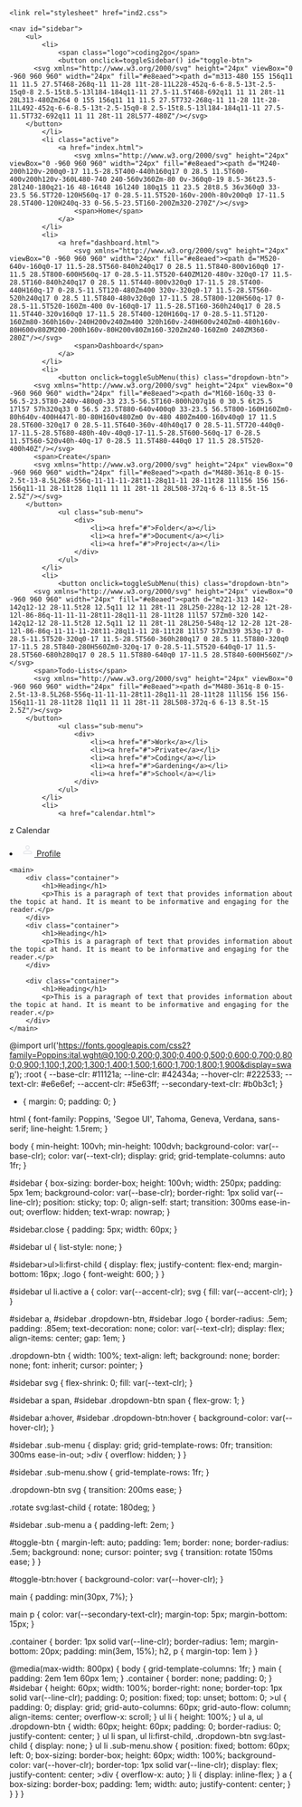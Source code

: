 <!DOCTYPE html>
<html lang="en">

<head>
    <meta charset="UTF-8">
    <meta name="viewport" content="width=device-width, initial-scale=1.0">
    <title>Document</title>

    <link rel="stylesheet" href="ind2.css">

</head>

<body>

    <nav id="sidebar">
        <ul>
            <li>
                <span class="logo">coding2go</span>
                <button onclick=toggleSidebar() id="toggle-btn">
          <svg xmlns="http://www.w3.org/2000/svg" height="24px" viewBox="0 -960 960 960" width="24px" fill="#e8eaed"><path d="m313-480 155 156q11 11 11.5 27.5T468-268q-11 11-28 11t-28-11L228-452q-6-6-8.5-13t-2.5-15q0-8 2.5-15t8.5-13l184-184q11-11 27.5-11.5T468-692q11 11 11 28t-11 28L313-480Zm264 0 155 156q11 11 11.5 27.5T732-268q-11 11-28 11t-28-11L492-452q-6-6-8.5-13t-2.5-15q0-8 2.5-15t8.5-13l184-184q11-11 27.5-11.5T732-692q11 11 11 28t-11 28L577-480Z"/></svg>
        </button>
            </li>
            <li class="active">
                <a href="index.html">
                    <svg xmlns="http://www.w3.org/2000/svg" height="24px" viewBox="0 -960 960 960" width="24px" fill="#e8eaed"><path d="M240-200h120v-200q0-17 11.5-28.5T400-440h160q17 0 28.5 11.5T600-400v200h120v-360L480-740 240-560v360Zm-80 0v-360q0-19 8.5-36t23.5-28l240-180q21-16 48-16t48 16l240 180q15 11 23.5 28t8.5 36v360q0 33-23.5 56.5T720-120H560q-17 0-28.5-11.5T520-160v-200h-80v200q0 17-11.5 28.5T400-120H240q-33 0-56.5-23.5T160-200Zm320-270Z"/></svg>
                    <span>Home</span>
                </a>
            </li>
            <li>
                <a href="dashboard.html">
                    <svg xmlns="http://www.w3.org/2000/svg" height="24px" viewBox="0 -960 960 960" width="24px" fill="#e8eaed"><path d="M520-640v-160q0-17 11.5-28.5T560-840h240q17 0 28.5 11.5T840-800v160q0 17-11.5 28.5T800-600H560q-17 0-28.5-11.5T520-640ZM120-480v-320q0-17 11.5-28.5T160-840h240q17 0 28.5 11.5T440-800v320q0 17-11.5 28.5T400-440H160q-17 0-28.5-11.5T120-480Zm400 320v-320q0-17 11.5-28.5T560-520h240q17 0 28.5 11.5T840-480v320q0 17-11.5 28.5T800-120H560q-17 0-28.5-11.5T520-160Zm-400 0v-160q0-17 11.5-28.5T160-360h240q17 0 28.5 11.5T440-320v160q0 17-11.5 28.5T400-120H160q-17 0-28.5-11.5T120-160Zm80-360h160v-240H200v240Zm400 320h160v-240H600v240Zm0-480h160v-80H600v80ZM200-200h160v-80H200v80Zm160-320Zm240-160Zm0 240ZM360-280Z"/></svg>
                    <span>Dashboard</span>
                </a>
            </li>
            <li>
                <button onclick=toggleSubMenu(this) class="dropdown-btn">
          <svg xmlns="http://www.w3.org/2000/svg" height="24px" viewBox="0 -960 960 960" width="24px" fill="#e8eaed"><path d="M160-160q-33 0-56.5-23.5T80-240v-480q0-33 23.5-56.5T160-800h207q16 0 30.5 6t25.5 17l57 57h320q33 0 56.5 23.5T880-640v400q0 33-23.5 56.5T800-160H160Zm0-80h640v-400H447l-80-80H160v480Zm0 0v-480 480Zm400-160v40q0 17 11.5 28.5T600-320q17 0 28.5-11.5T640-360v-40h40q17 0 28.5-11.5T720-440q0-17-11.5-28.5T680-480h-40v-40q0-17-11.5-28.5T600-560q-17 0-28.5 11.5T560-520v40h-40q-17 0-28.5 11.5T480-440q0 17 11.5 28.5T520-400h40Z"/></svg>
          <span>Create</span>
          <svg xmlns="http://www.w3.org/2000/svg" height="24px" viewBox="0 -960 960 960" width="24px" fill="#e8eaed"><path d="M480-361q-8 0-15-2.5t-13-8.5L268-556q-11-11-11-28t11-28q11-11 28-11t28 11l156 156 156-156q11-11 28-11t28 11q11 11 11 28t-11 28L508-372q-6 6-13 8.5t-15 2.5Z"/></svg>
        </button>
                <ul class="sub-menu">
                    <div>
                        <li><a href="#">Folder</a></li>
                        <li><a href="#">Document</a></li>
                        <li><a href="#">Project</a></li>
                    </div>
                </ul>
            </li>
            <li>
                <button onclick=toggleSubMenu(this) class="dropdown-btn">
          <svg xmlns="http://www.w3.org/2000/svg" height="24px" viewBox="0 -960 960 960" width="24px" fill="#e8eaed"><path d="m221-313 142-142q12-12 28-11.5t28 12.5q11 12 11 28t-11 28L250-228q-12 12-28 12t-28-12l-86-86q-11-11-11-28t11-28q11-11 28-11t28 11l57 57Zm0-320 142-142q12-12 28-11.5t28 12.5q11 12 11 28t-11 28L250-548q-12 12-28 12t-28-12l-86-86q-11-11-11-28t11-28q11-11 28-11t28 11l57 57Zm339 353q-17 0-28.5-11.5T520-320q0-17 11.5-28.5T560-360h280q17 0 28.5 11.5T880-320q0 17-11.5 28.5T840-280H560Zm0-320q-17 0-28.5-11.5T520-640q0-17 11.5-28.5T560-680h280q17 0 28.5 11.5T880-640q0 17-11.5 28.5T840-600H560Z"/></svg>
          <span>Todo-Lists</span>
          <svg xmlns="http://www.w3.org/2000/svg" height="24px" viewBox="0 -960 960 960" width="24px" fill="#e8eaed"><path d="M480-361q-8 0-15-2.5t-13-8.5L268-556q-11-11-11-28t11-28q11-11 28-11t28 11l156 156 156-156q11-11 28-11t28 11q11 11 11 28t-11 28L508-372q-6 6-13 8.5t-15 2.5Z"/></svg>
        </button>
                <ul class="sub-menu">
                    <div>
                        <li><a href="#">Work</a></li>
                        <li><a href="#">Private</a></li>
                        <li><a href="#">Coding</a></li>
                        <li><a href="#">Gardening</a></li>
                        <li><a href="#">School</a></li>
                    </div>
                </ul>
            </li>
            <li>
                <a href="calendar.html">
z          <span>Calendar</span>
        </a>
            </li>
            <li>
                <a href="profile.html">
                    <svg xmlns="http://www.w3.org/2000/svg" height="24px" viewBox="0 -960 960 960" width="24px" fill="#e8eaed"><path d="M480-480q-66 0-113-47t-47-113q0-66 47-113t113-47q66 0 113 47t47 113q0 66-47 113t-113 47ZM160-240v-32q0-34 17.5-62.5T224-378q62-31 126-46.5T480-440q66 0 130 15.5T736-378q29 15 46.5 43.5T800-272v32q0 33-23.5 56.5T720-160H240q-33 0-56.5-23.5T160-240Zm80 0h480v-32q0-11-5.5-20T700-306q-54-27-109-40.5T480-360q-56 0-111 13.5T260-306q-9 5-14.5 14t-5.5 20v32Zm240-320q33 0 56.5-23.5T560-640q0-33-23.5-56.5T480-720q-33 0-56.5 23.5T400-640q0 33 23.5 56.5T480-560Zm0-80Zm0 400Z"/></svg>
                    <span>Profile</span>
                </a>
            </li>
        </ul>
    </nav>

    <main>
        <div class="container">
            <h1>Heading</h1>
            <p>This is a paragraph of text that provides information about the topic at hand. It is meant to be informative and engaging for the reader.</p>
        </div>
        <div class="container">
            <h1>Heading</h1>
            <p>This is a paragraph of text that provides information about the topic at hand. It is meant to be informative and engaging for the reader.</p>
        </div>

        <div class="container">
            <h1>Heading</h1>
            <p>This is a paragraph of text that provides information about the topic at hand. It is meant to be informative and engaging for the reader.</p>
        </div>
    </main>
</body>

</html>

@import url('https://fonts.googleapis.com/css2?family=Poppins:ital,wght@0,100;0,200;0,300;0,400;0,500;0,600;0,700;0,800;0,900;1,100;1,200;1,300;1,400;1,500;1,600;1,700;1,800;1,900&display=swap');
:root {
    --base-clr: #11121a;
    --line-clr: #42434a;
    --hover-clr: #222533;
    --text-clr: #e6e6ef;
    --accent-clr: #5e63ff;
    --secondary-text-clr: #b0b3c1;
}

* {
    margin: 0;
    padding: 0;
}

html {
    font-family: Poppins, 'Segoe UI', Tahoma, Geneva, Verdana, sans-serif;
    line-height: 1.5rem;
}

body {
    min-height: 100vh;
    min-height: 100dvh;
    background-color: var(--base-clr);
    color: var(--text-clr);
    display: grid;
    grid-template-columns: auto 1fr;
}

#sidebar {
    box-sizing: border-box;
    height: 100vh;
    width: 250px;
    padding: 5px 1em;
    background-color: var(--base-clr);
    border-right: 1px solid var(--line-clr);
    position: sticky;
    top: 0;
    align-self: start;
    transition: 300ms ease-in-out;
    overflow: hidden;
    text-wrap: nowrap;
}

#sidebar.close {
    padding: 5px;
    width: 60px;
}

#sidebar ul {
    list-style: none;
}

#sidebar>ul>li:first-child {
    display: flex;
    justify-content: flex-end;
    margin-bottom: 16px;
    .logo {
        font-weight: 600;
    }
}

#sidebar ul li.active a {
    color: var(--accent-clr);
    svg {
        fill: var(--accent-clr);
    }
}

#sidebar a,
#sidebar .dropdown-btn,
#sidebar .logo {
    border-radius: .5em;
    padding: .85em;
    text-decoration: none;
    color: var(--text-clr);
    display: flex;
    align-items: center;
    gap: 1em;
}

.dropdown-btn {
    width: 100%;
    text-align: left;
    background: none;
    border: none;
    font: inherit;
    cursor: pointer;
}

#sidebar svg {
    flex-shrink: 0;
    fill: var(--text-clr);
}

#sidebar a span,
#sidebar .dropdown-btn span {
    flex-grow: 1;
}

#sidebar a:hover,
#sidebar .dropdown-btn:hover {
    background-color: var(--hover-clr);
}

#sidebar .sub-menu {
    display: grid;
    grid-template-rows: 0fr;
    transition: 300ms ease-in-out;
    >div {
        overflow: hidden;
    }
}

#sidebar .sub-menu.show {
    grid-template-rows: 1fr;
}

.dropdown-btn svg {
    transition: 200ms ease;
}

.rotate svg:last-child {
    rotate: 180deg;
}

#sidebar .sub-menu a {
    padding-left: 2em;
}

#toggle-btn {
    margin-left: auto;
    padding: 1em;
    border: none;
    border-radius: .5em;
    background: none;
    cursor: pointer;
    svg {
        transition: rotate 150ms ease;
    }
}

#toggle-btn:hover {
    background-color: var(--hover-clr);
}

main {
    padding: min(30px, 7%);
}

main p {
    color: var(--secondary-text-clr);
    margin-top: 5px;
    margin-bottom: 15px;
}

.container {
    border: 1px solid var(--line-clr);
    border-radius: 1em;
    margin-bottom: 20px;
    padding: min(3em, 15%);
    h2,
    p {
        margin-top: 1em
    }
}

@media(max-width: 800px) {
    body {
        grid-template-columns: 1fr;
    }
    main {
        padding: 2em 1em 60px 1em;
    }
    .container {
        border: none;
        padding: 0;
    }
    #sidebar {
        height: 60px;
        width: 100%;
        border-right: none;
        border-top: 1px solid var(--line-clr);
        padding: 0;
        position: fixed;
        top: unset;
        bottom: 0;
        >ul {
            padding: 0;
            display: grid;
            grid-auto-columns: 60px;
            grid-auto-flow: column;
            align-items: center;
            overflow-x: scroll;
        }
        ul li {
            height: 100%;
        }
        ul a,
        ul .dropdown-btn {
            width: 60px;
            height: 60px;
            padding: 0;
            border-radius: 0;
            justify-content: center;
        }
        ul li span,
        ul li:first-child,
        .dropdown-btn svg:last-child {
            display: none;
        }
        ul li .sub-menu.show {
            position: fixed;
            bottom: 60px;
            left: 0;
            box-sizing: border-box;
            height: 60px;
            width: 100%;
            background-color: var(--hover-clr);
            border-top: 1px solid var(--line-clr);
            display: flex;
            justify-content: center;
            >div {
                overflow-x: auto;
            }
            li {
                display: inline-flex;
            }
            a {
                box-sizing: border-box;
                padding: 1em;
                width: auto;
                justify-content: center;
            }
        }
    }
}

